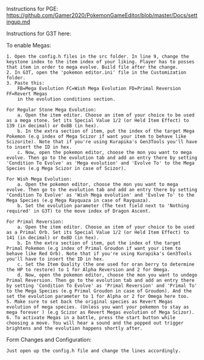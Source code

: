 Instructions for PGE: https://github.com/Gamer2020/PokemonGameEditor/blob/master/Docs/settingup.md

Instructions for G3T here:

To enable Megas:

	1. Open the config.h files in the src folder. In line 9, change the keystone index to the item index of your liking. Player has to posses that item in order to mega evolve. Build file after the change.
	2. In G3T, open the 'pokemon editor.ini' file in the Customization folder.
 	3. Paste this:  
		FB=Mega Evolution FC=Wish Mega Evolution FD=Primal Reversion FF=Revert Megas
		in the evolution conditions section.
	
	For Regular Stone Mega Evolution:
		a. Open the item editor. Choose an item of your choice to be used as a mega stone. Set its Special Value 1/2 (or Held Item Effect) to 139 (in decimal) or 0x8B (in hex).
		b. In the extra section of item, put the index of the target Mega Pokemon (e.g index of Mega Scizor if want your item to behave like Scizorite). Note that if you're using Kurapika's Gen3Tools you'll have to insert the ID in hex.
		c. Now, open the pokemon editor, choose the mon you want to mega evolve. Then go to the evolution tab and add an entry there by setting 'Condition To Evolve' as 'Mega evolution' and 'Evolve To' to the Mega Species (e.g Mega Scizor in case of Scizor).

	For Wish Mega Evolution:
		a. Open the pokemon editor, choose the mon you want to mega evolve. Then go to the evolution tab and add an entry there by setting 'Condition To Evolve' as 'Wish Mega evolution' and 'Evolve To' to the Mega Species (e.g Mega Rayquaza in case of Rayquaza).
		b. Set the evolution parameter (The text field next to 'Nothing required' in G3T) to the move index of Dragon Ascent.

	For Primal Reversion:
		a. Open the item editor. Choose an item of your choice to be used as a Primal Orb. Set its Special Value 1/2 (or Held Item Effect) to 141 (in decimal) or 0x8D (in hex).
		b. In the extra section of item, put the index of the target Primal Pokemon (e.g index of Primal Groudon if want your item to behave like Red Orb). Note that if you're using Kurapika's Gen3Tools you'll have to insert the ID in hex.
		c. Set the Item Quality (the one used for oran berry to determine the HP to restore) to 1 for Alpha Reversion and 2 for Omega.
		d. Now, open the pokemon editor, choose the mon you want to undego Primal Reversion. Then go to the evolution tab and add an entry there by setting 'Condition To Evolve' as 'Primal Reversion' and 'Primal To' to the Mega Species (e.g Primal Groudon in case of Groudon). And the set the evolution parameter to 1 for Alpha or 2 for Omega here too.
	5. Make sure to set back the original species as Revert Megas evolution of mega species. (Unless you want your pokemon to stay as mega forever ) (e.g Scizor as Revert Megas evolution of Mega Scizor).
	6. To activate Megas in a battle, press the start button while choosing a move. You will hear a sound and the popped out trigger brightens and the evolution happens shortly after.

Form Changes and Configuration:

	Just open up the config.h file and change the lines accordingly.
